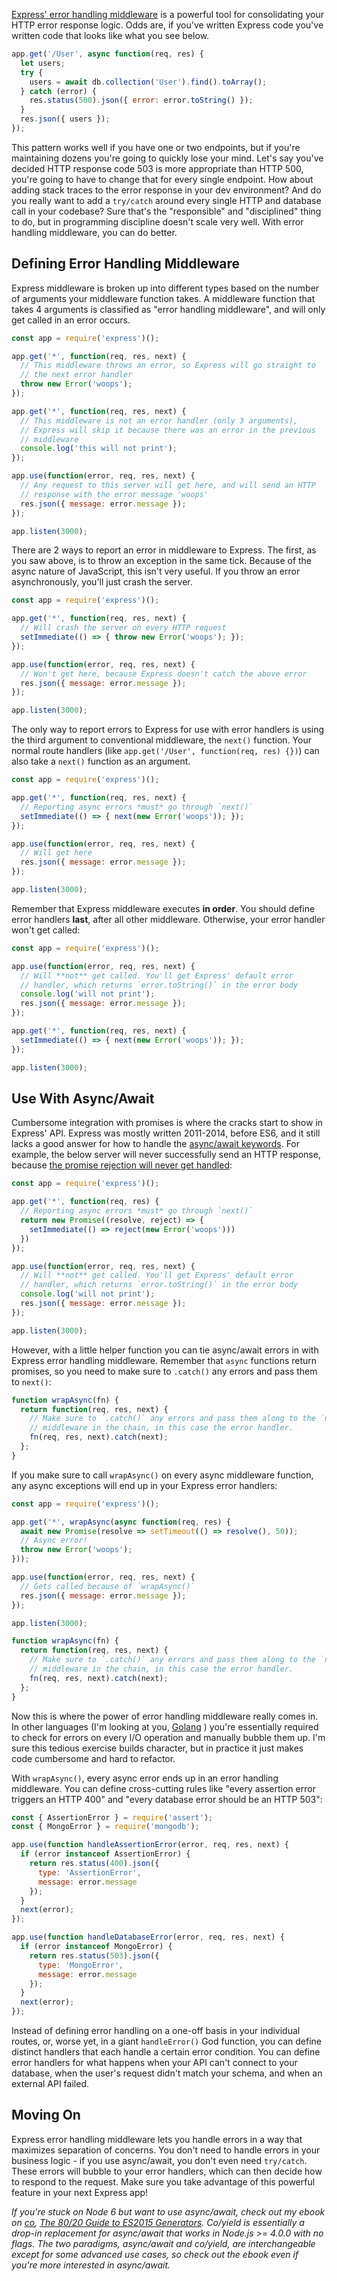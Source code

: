 [Express' error handling middleware](http://expressjs.com/en/guide/error-handling.html) is a powerful tool for consolidating your HTTP error response logic. Odds are, if you've written Express code you've written code that looks like what you see below.

```javascript
app.get('/User', async function(req, res) {
  let users;
  try {
    users = await db.collection('User').find().toArray();
  } catch (error) {
    res.status(500).json({ error: error.toString() });
  }
  res.json({ users });
});
```

This pattern works well if you have one or two endpoints, but if you're maintaining dozens you're going to quickly lose your mind. Let's say you've decided HTTP response code 503 is more appropriate than HTTP 500, you're going to have to change that for every single endpoint. How about adding stack traces to the error response in your dev environment? And do you really want to add a `try/catch` around every single HTTP and database call in your codebase? Sure that's the "responsible" and "disciplined" thing to do, but in programming discipline doesn't scale very well. With error handling middleware, you can do better.

Defining Error Handling Middleware
----------------------------------

Express middleware is broken up into different types based on the number of arguments your middleware function takes. A middleware function that takes 4 arguments is classified as "error handling middleware", and will only get called in an error occurs.

```javascript
const app = require('express')();

app.get('*', function(req, res, next) {
  // This middleware throws an error, so Express will go straight to
  // the next error handler
  throw new Error('woops');
});

app.get('*', function(req, res, next) {
  // This middleware is not an error handler (only 3 arguments),
  // Express will skip it because there was an error in the previous
  // middleware
  console.log('this will not print');
});

app.use(function(error, req, res, next) {
  // Any request to this server will get here, and will send an HTTP
  // response with the error message 'woops'
  res.json({ message: error.message });
});

app.listen(3000);
```

There are 2 ways to report an error in middleware to Express. The first,
as you saw above, is to throw an exception in the same tick. Because of
the async nature of JavaScript, this isn't very useful. If you throw
an error asynchronously, you'll just crash the server.

```javascript
const app = require('express')();

app.get('*', function(req, res, next) {
  // Will crash the server on every HTTP request
  setImmediate(() => { throw new Error('woops'); });
});

app.use(function(error, req, res, next) {
  // Won't get here, because Express doesn't catch the above error
  res.json({ message: error.message });
});

app.listen(3000);
```

The only way to report errors to Express for use with error handlers is
using the third argument to conventional middleware, the `next()` function. Your normal route handlers (like `app.get('/User', function(req, res) {})`) can also take a `next()` function as an argument.

```javascript
const app = require('express')();

app.get('*', function(req, res, next) {
  // Reporting async errors *must* go through `next()`
  setImmediate(() => { next(new Error('woops')); });
});

app.use(function(error, req, res, next) {
  // Will get here
  res.json({ message: error.message });
});

app.listen(3000);
```

Remember that Express middleware executes **in order**. You should define error handlers **last**, after all other middleware. Otherwise, your error handler won't get called:

```javascript
const app = require('express')();

app.use(function(error, req, res, next) {
  // Will **not** get called. You'll get Express' default error
  // handler, which returns `error.toString()` in the error body
  console.log('will not print');
  res.json({ message: error.message });
});

app.get('*', function(req, res, next) {
  setImmediate(() => { next(new Error('woops')); });
});

app.listen(3000);
```

Use With Async/Await
--------------------

Cumbersome integration with promises is where the cracks start to show in Express' API. Express was mostly written 2011-2014, before ES6, and it still lacks a good answer for how to handle the [async/await keywords](http://thecodebarbarian.com/80-20-guide-to-async-await-in-node.js). For example, the below server will never successfully send an HTTP response, because [the promise rejection will never get handled](http://thecodebarbarian.com/unhandled-promise-rejections-in-node.js):

```javascript
const app = require('express')();

app.get('*', function(req, res) {
  // Reporting async errors *must* go through `next()`
  return new Promise((resolve, reject) => {
    setImmediate(() => reject(new Error('woops')))
  })
});

app.use(function(error, req, res, next) {
  // Will **not** get called. You'll get Express' default error
  // handler, which returns `error.toString()` in the error body
  console.log('will not print');
  res.json({ message: error.message });
});

app.listen(3000);
```

However, with a little helper function you can tie async/await errors in with Express error handling middleware. Remember that `async` functions return promises, so you need to make sure to `.catch()` any errors and pass them to `next()`:

```javascript
function wrapAsync(fn) {
  return function(req, res, next) {
    // Make sure to `.catch()` any errors and pass them along to the `next()`
    // middleware in the chain, in this case the error handler.
    fn(req, res, next).catch(next);
  };
}
```

If you make sure to call `wrapAsync()` on every async middleware function, any async exceptions will end up in your Express error handlers:

```javascript
const app = require('express')();

app.get('*', wrapAsync(async function(req, res) {
  await new Promise(resolve => setTimeout(() => resolve(), 50));
  // Async error!
  throw new Error('woops');
}));

app.use(function(error, req, res, next) {
  // Gets called because of `wrapAsync()`
  res.json({ message: error.message });
});

app.listen(3000);

function wrapAsync(fn) {
  return function(req, res, next) {
    // Make sure to `.catch()` any errors and pass them along to the `next()`
    // middleware in the chain, in this case the error handler.
    fn(req, res, next).catch(next);
  };
}
```

Now this is where the power of error handling middleware really comes in. In other languages (I'm looking at you, [Golang](https://blog.golang.org/error-handling-and-go) ) you're essentially required to check for errors on every I/O operation and manually bubble them up. I'm sure this tedious exercise builds character, but in practice it just makes code cumbersome and hard to refactor.

With `wrapAsync()`, every async error ends up in an error handling middleware. You can define cross-cutting rules like "every assertion error triggers an HTTP 400" and "every database error should be an HTTP 503":

```javascript
const { AssertionError } = require('assert');
const { MongoError } = require('mongodb');

app.use(function handleAssertionError(error, req, res, next) {
  if (error instanceof AssertionError) {
    return res.status(400).json({
      type: 'AssertionError',
      message: error.message
    });
  }
  next(error);
});

app.use(function handleDatabaseError(error, req, res, next) {
  if (error instanceof MongoError) {
    return res.status(503).json({
      type: 'MongoError',
      message: error.message
    });
  }
  next(error);
});
```

Instead of defining error handling on a one-off basis in your individual routes, or, worse yet, in a giant `handleError()` God function, you can define distinct handlers that each handle a certain error condition. You can define error handlers for what happens when your API can't connect to your database, when the user's request didn't match your schema, and when an external API failed.

Moving On
---------

Express error handling middleware lets you handle errors in a way that maximizes separation of concerns. You don't need to handle errors in your business logic - if you use async/await, you don't even need `try/catch`. These errors will bubble to your error handlers, which can then decide how to respond to the request. Make sure you take advantage of this powerful feature in your next Express app!

*If you're stuck on Node 6 but want to use async/await, check out my ebook on [co](http://npmjs.org/package/co), [The 80/20 Guide to ES2015 Generators](http://es2015generators.com/). Co/yield is essentially a drop-in replacement for async/await that works in Node.js >= 4.0.0 with no flags. The two paradigms, async/await and co/yield, are interchangeable except for some advanced use cases, so check out the ebook even if you're more interested in async/await.*
